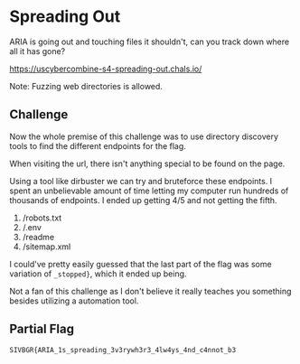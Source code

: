 # Spreading Out

ARIA is going out and touching files it shouldn't, can you track down where all it has gone?

https://uscybercombine-s4-spreading-out.chals.io/

Note: Fuzzing web directories is allowed.

## Challenge

Now the whole premise of this challenge was to use directory discovery tools to find the different endpoints for the flag.

When visiting the url, there isn't anything special to be found on the page. 

Using a tool like dirbuster we can try and bruteforce these endpoints. I spent an unbelievable amount of time letting my computer run hundreds of thousands of endpoints. I ended up getting 4/5 and not getting the fifth.

1. /robots.txt
2. /.env
3. /readme
4. /sitemap.xml

I could've pretty easily guessed that the last part of the flag was some variation of `_stopped}`, which it ended up being. 

Not a fan of this challenge as I don't believe it really teaches you something besides utilizing a automation tool.

## Partial Flag

`SIVBGR{ARIA_1s_spreading_3v3rywh3r3_4lw4ys_4nd_c4nnot_b3`

